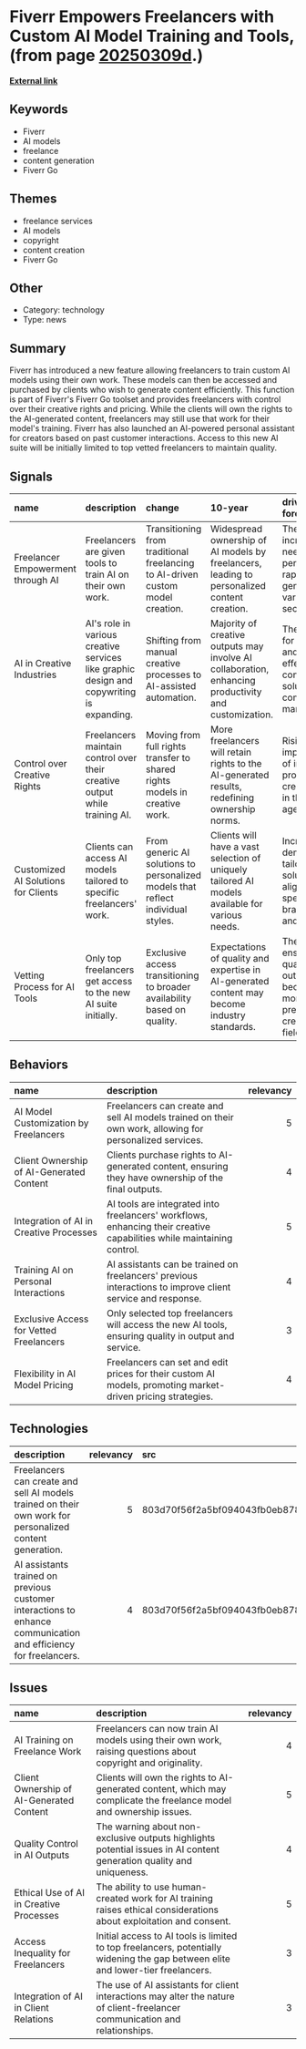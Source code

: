 # __Fiverr Empowers Freelancers with Custom AI Model Training and Tools__, (from page [20250309d](https://kghosh.substack.com/p/20250309d).)

__[External link](https://www.theverge.com/news/615252/fiverr-go-freelancer-ai-models)__



## Keywords

* Fiverr
* AI models
* freelance
* content generation
* Fiverr Go

## Themes

* freelance services
* AI models
* copyright
* content creation
* Fiverr Go

## Other

* Category: technology
* Type: news

## Summary

Fiverr has introduced a new feature allowing freelancers to train custom AI models using their own work. These models can then be accessed and purchased by clients who wish to generate content efficiently. This function is part of Fiverr's Fiverr Go toolset and provides freelancers with control over their creative rights and pricing. While the clients will own the rights to the AI-generated content, freelancers may still use that work for their model's training. Fiverr has also launched an AI-powered personal assistant for creators based on past customer interactions. Access to this new AI suite will be initially limited to top vetted freelancers to maintain quality.

## Signals

| name                                | description                                                                              | change                                                                           | 10-year                                                                                              | driving-force                                                                              |   relevancy |
|:------------------------------------|:-----------------------------------------------------------------------------------------|:---------------------------------------------------------------------------------|:-----------------------------------------------------------------------------------------------------|:-------------------------------------------------------------------------------------------|------------:|
| Freelancer Empowerment through AI   | Freelancers are given tools to train AI on their own work.                               | Transitioning from traditional freelancing to AI-driven custom model creation.   | Widespread ownership of AI models by freelancers, leading to personalized content creation.          | The increasing need for personalized, rapid content generation in various sectors.         |           4 |
| AI in Creative Industries           | AI's role in various creative services like graphic design and copywriting is expanding. | Shifting from manual creative processes to AI-assisted automation.               | Majority of creative outputs may involve AI collaboration, enhancing productivity and customization. | The demand for faster and cost-effective content solutions in competitive markets.         |           5 |
| Control over Creative Rights        | Freelancers maintain control over their creative output while training AI.               | Moving from full rights transfer to shared rights models in creative work.       | More freelancers will retain rights to the AI-generated results, redefining ownership norms.         | Rising importance of intellectual property and creator rights in the digital age.          |           5 |
| Customized AI Solutions for Clients | Clients can access AI models tailored to specific freelancers' work.                     | From generic AI solutions to personalized models that reflect individual styles. | Clients will have a vast selection of uniquely tailored AI models available for various needs.       | Increasing demand for tailored solutions that align with specific brand voices and styles. |           4 |
| Vetting Process for AI Tools        | Only top freelancers get access to the new AI suite initially.                           | Exclusive access transitioning to broader availability based on quality.         | Expectations of quality and expertise in AI-generated content may become industry standards.         | The need to ensure high-quality outputs as AI becomes more prevalent in creative fields.   |           3 |

## Behaviors

| name                                     | description                                                                                                           |   relevancy |
|:-----------------------------------------|:----------------------------------------------------------------------------------------------------------------------|------------:|
| AI Model Customization by Freelancers    | Freelancers can create and sell AI models trained on their own work, allowing for personalized services.              |           5 |
| Client Ownership of AI-Generated Content | Clients purchase rights to AI-generated content, ensuring they have ownership of the final outputs.                   |           4 |
| Integration of AI in Creative Processes  | AI tools are integrated into freelancers' workflows, enhancing their creative capabilities while maintaining control. |           5 |
| Training AI on Personal Interactions     | AI assistants can be trained on freelancers' previous interactions to improve client service and response.            |           4 |
| Exclusive Access for Vetted Freelancers  | Only selected top freelancers will access the new AI tools, ensuring quality in output and service.                   |           3 |
| Flexibility in AI Model Pricing          | Freelancers can set and edit prices for their custom AI models, promoting market-driven pricing strategies.           |           4 |

## Technologies

| description                                                                                                      |   relevancy | src                              |
|:-----------------------------------------------------------------------------------------------------------------|------------:|:---------------------------------|
| Freelancers can create and sell AI models trained on their own work for personalized content generation.         |           5 | 803d70f56f2a5bf094043fb0eb878fb4 |
| AI assistants trained on previous customer interactions to enhance communication and efficiency for freelancers. |           4 | 803d70f56f2a5bf094043fb0eb878fb4 |

## Issues

| name                                     | description                                                                                                                      |   relevancy |
|:-----------------------------------------|:---------------------------------------------------------------------------------------------------------------------------------|------------:|
| AI Training on Freelance Work            | Freelancers can now train AI models using their own work, raising questions about copyright and originality.                     |           4 |
| Client Ownership of AI-Generated Content | Clients will own the rights to AI-generated content, which may complicate the freelance model and ownership issues.              |           5 |
| Quality Control in AI Outputs            | The warning about non-exclusive outputs highlights potential issues in AI content generation quality and uniqueness.             |           4 |
| Ethical Use of AI in Creative Processes  | The ability to use human-created work for AI training raises ethical considerations about exploitation and consent.              |           5 |
| Access Inequality for Freelancers        | Initial access to AI tools is limited to top freelancers, potentially widening the gap between elite and lower-tier freelancers. |           3 |
| Integration of AI in Client Relations    | The use of AI assistants for client interactions may alter the nature of client-freelancer communication and relationships.      |           3 |